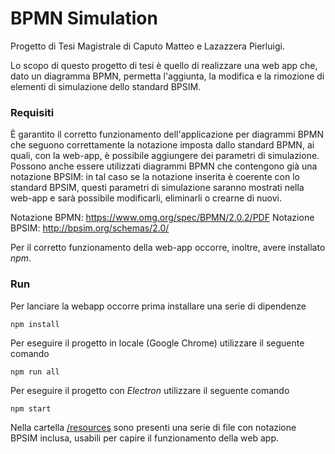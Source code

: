 # BPMN Simulation
Progetto di Tesi Magistrale di Caputo Matteo e Lazazzera Pierluigi.

Lo scopo di questo progetto di tesi è quello di realizzare una web app che, dato un diagramma BPMN, permetta l'aggiunta, la modifica e la rimozione di elementi di simulazione dello standard BPSIM.


### Requisiti
È garantito il corretto funzionamento dell'applicazione per diagrammi BPMN che seguono correttamente la notazione imposta dallo standard BPMN, ai quali, con la web-app, è possibile aggiungere dei parametri di simulazione.
Possono anche essere utilizzati diagrammi BPMN che contengono già una notazione BPSIM: in tal caso se la notazione inserita è coerente con lo standard BPSIM, questi parametri di simulazione saranno mostrati nella web-app e sarà possibile modificarli, eliminarli o crearne di nuovi.

Notazione BPMN: https://www.omg.org/spec/BPMN/2.0.2/PDF
Notazione BPSIM: http://bpsim.org/schemas/2.0/

Per il corretto funzionamento della web-app occorre, inoltre, avere installato _npm_.

### Run 

Per lanciare la webapp occorre prima installare una serie di dipendenze
```
npm install
```

Per eseguire il progetto in locale (Google Chrome) utilizzare il seguente comando
```
npm run all
```

Per eseguire il progetto con _Electron_ utilizzare il seguente comando
```
npm start
```

Nella cartella [/resources](/resoruces) sono presenti una serie di file con notazione BPSIM inclusa, usabili per capire il funzionamento della web app.
